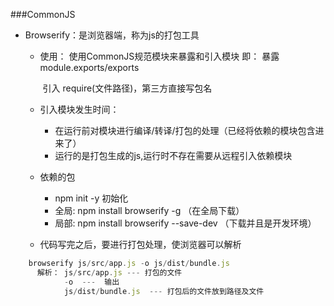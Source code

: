 ###CommonJS 

  - Browserify：是浏览器端，称为js的打包工具
     - 使用： 使用CommonJS规范模块来暴露和引入模块
          即： 暴露  module.exports/exports

          ​         引入  require(文件路径)，第三方直接写包名

     - 引入模块发生时间：
          - 在运行前对模块进行编译/转译/打包的处理（已经将依赖的模块包含进来了）
          - 运行的是打包生成的js,运行时不存在需要从远程引入依赖模块

     - 依赖的包

        - npm init -y 初始化
        - 全局: npm install browserify -g （在全局下载）
        - 局部: npm install browserify --save-dev   （下载并且是开发环境）

     - 代码写完之后，要进行打包处理，使浏览器可以解析



```js
    browserify js/src/app.js -o js/dist/bundle.js 
      解析： js/src/app.js --- 打包的文件      
            -o  ---  输出
            js/dist/bundle.js  --- 打包后的文件放到路径及文件
```